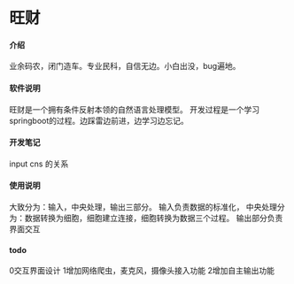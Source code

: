 # 旺财

#### 介绍

业余码农，闭门造车。专业民科，自信无边。小白出没，bug遍地。

#### 软件说明
旺财是一个拥有条件反射本领的自然语言处理模型。
开发过程是一个学习springboot的过程。边踩雷边前进，边学习边忘记。


#### 开发笔记
input cns 的关系

#### 使用说明
大致分为：输入，中央处理，输出三部分。
输入负责数据的标准化，
中央处理分为：数据转换为细胞，细胞建立连接，细胞转换为数据三个过程。
输出部分负责界面交互

#### todo
0交互界面设计
1增加网络爬虫，麦克风，摄像头接入功能
2增加自主输出功能

